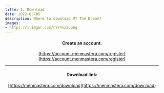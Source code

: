 ```yaml
---
title: 1. Download
date: 2022-05-05
description: Where to download MT The Dream?
images:
- https://i.imgur.com/nYr4vz2.png
---
```

<div align=center>
<h4>Create an account:</h4>

[https://account.menmastera.com/register](https://account.menmastera.com/register)

<hr/>
<h4>Download link:</h4>

[https://menmastera.com/download](https://menmastera.com/download)

</div>





